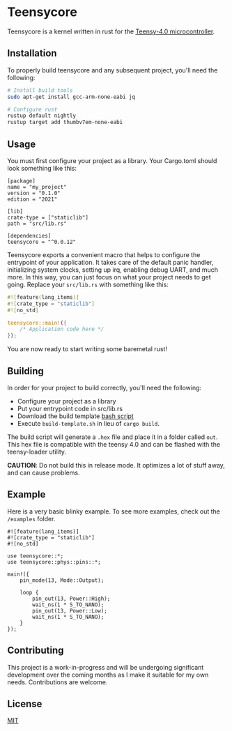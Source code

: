 # Teensycore

Teensycore is a kernel written in rust for the [Teensy-4.0 microcontroller](https://www.pjrc.com/store/teensy40.html).

## Installation

To properly build teensycore and any subsequent project, you'll need the following:

```bash
# Install build tools
sudo apt-get install gcc-arm-none-eabi jq

# Configure rust
rustup default nightly
rustup target add thumbv7em-none-eabi
```

## Usage

You must first configure your project as a library. Your Cargo.toml should look something like this:

```
[package]
name = "my_project"
version = "0.1.0"
edition = "2021"

[lib]
crate-type = ["staticlib"]
path = "src/lib.rs"

[dependencies]
teensycore = "^0.0.12"
```

Teensycore exports a convenient macro that helps to configure the entrypoint of your application. It takes care of the default panic handler, initializing system clocks, setting up irq, enabling debug UART, and much more. In this way, you can just focus on what your project needs to get going. Replace your `src/lib.rs` with something like this:

```rust
#![feature(lang_items)]
#![crate_type = "staticlib"]
#![no_std]

teensycore::main!({
    /* Application code here */
});
```

You are now ready to start writing some baremetal rust!

## Building

In order for your project to build correctly, you'll need the following:

- Configure your project as a library
- Put your entrypoint code in src/lib.rs
- Download the build template [bash script](https://raw.githubusercontent.com/SharpCoder/teensycore/main/build-template.sh)
- Execute `build-template.sh` in lieu of `cargo build`.

The build script will generate a `.hex` file and place it in a folder called `out`. This hex file is compatible with the teensy 4.0 and can be flashed with the teensy-loader utility.

**CAUTION**: Do not build this in release mode. It optimizes a lot of stuff away, and can cause problems.

## Example

Here is a very basic blinky example. To see more examples, check out the `/examples` folder.

```
#![feature(lang_items)]
#![crate_type = "staticlib"]
#![no_std]

use teensycore::*;
use teensycore::phys::pins::*;

main!({
    pin_mode(13, Mode::Output);

    loop {
        pin_out(13, Power::High);
        wait_ns(1 * S_TO_NANO);
        pin_out(13, Power::Low);
        wait_ns(1 * S_TO_NANO);
    }
});
```

## Contributing

This project is a work-in-progress and will be undergoing significant development over the coming months as I make it suitable for my own needs. Contributions are welcome.

## License

[MIT](https://choosealicense.com/licenses/mit/)
